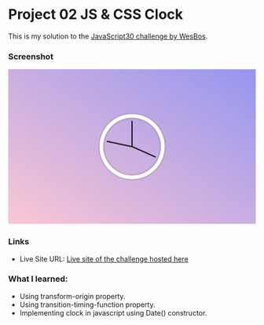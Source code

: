 # Project 02 JS & CSS Clock

This is my solution to the [JavaScript30 challenge by WesBos](https://javascript30.com/).

### Screenshot

![Desktop-view](screenshot/js-clock.png)

### Links

- Live Site URL: [Live site of the challenge hosted here](https://junayedrahaman50.github.io/JavaScript30/02-JS-CSS-Clock/)

### What I learned:

- Using transform-origin property.
- Using transition-timing-function property.
- Implementing clock in javascript using Date() constructor.

